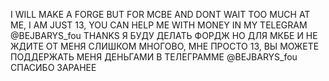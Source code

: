 I WILL MAKE A FORGE BUT FOR MCBE AND DONT WAIT TOO MUCH AT ME, I AM JUST 13, YOU CAN HELP ME WITH MONEY IN MY TELEGRAM @BEJBARYS_fou THANKS
Я БУДУ ДЕЛАТЬ ФОРДЖ НО ДЛЯ МКБЕ И НЕ ЖДИТЕ ОТ МЕНЯ СЛИШКОМ МНОГОВО, МНЕ ПРОСТО 13, ВЫ МОЖЕТЕ ПОДДЕРЖАТЬ МЕНЯ ДЕНЬГАМИ В ТЕЛЕГРАММЕ @BEJBARYS_fou СПАСИБО ЗАРАНЕЕ
